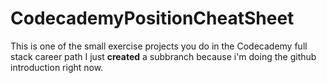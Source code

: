 # CodecademyPositionCheatSheet
This is one of the small exercise projects you do in the Codecademy full stack career path
I just **created** a subbranch because i'm doing the github introduction right now.
